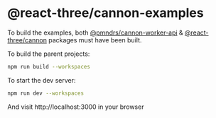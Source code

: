 # @react-three/cannon-examples

To build the examples, both [@pmndrs/cannon-worker-api](../cannon-worker-api/) & [@react-three/cannon](../react-three-cannon) packages must have been built.

To build the parent projects:

```bash
npm run build --workspaces
```

To start the dev server:

```bash
npm run dev --workspaces
```

And visit http://localhost:3000 in your browser
